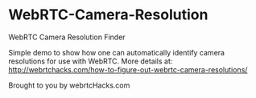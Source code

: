 WebRTC-Camera-Resolution
========================

WebRTC Camera Resolution Finder

Simple demo to show how one can automatically identify camera resolutions for use with WebRTC. More details at: http://webrtchacks.com/how-to-figure-out-webrtc-camera-resolutions/

Brought to you by webrtcHacks.com
